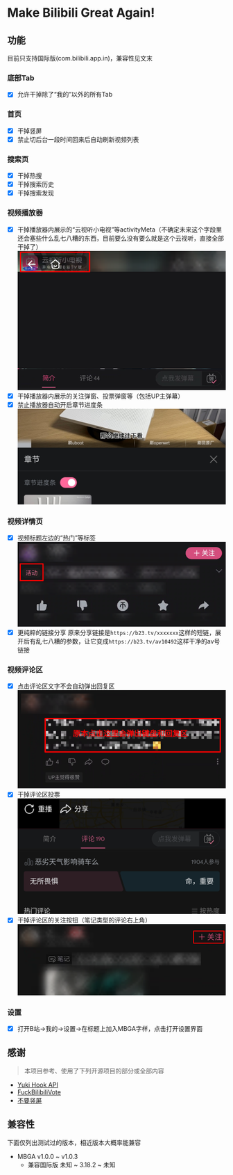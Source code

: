 # Make Bilibili Great Again!

## 功能

目前只支持国际版(com.bilibili.app.in)，兼容性见文末

### 底部Tab

* [X] 允许干掉除了“我的”以外的所有Tab

### 首页

* [X] 干掉竖屏
* [X] 禁止切后台一段时间回来后自动刷新视频列表

### 搜索页

* [X] 干掉热搜
* [X] 干掉搜索历史
* [X] 干掉搜索发现

### 视频播放器

* [X] 干掉播放器内展示的“云视听小电视”等activityMeta（不确定未来这个字段里还会塞些什么乱七八糟的东西，目前要么没有要么就是这个云视听，直接全部干掉了）
  ![video_player_activity_meta](./app/src/main/res/drawable/video_player_activity_meta.png)
* [X] 干掉播放器内展示的关注弹窗、投票弹窗等（包括UP主弹幕）
* [X] 禁止播放器自动开启章节进度条
  ![video_player_segment_section](./app/src/main/res/drawable/video_player_segmented_section.jpg)

### 视频详情页

* [X] 视频标题左边的“热门”等标签
  ![video_detail_label](./app/src/main/res/drawable/video_detail_label.png)
* [X] 更纯粹的链接分享
  原来分享链接是`https://b23.tv/xxxxxxx`这样的短链，展开后有乱七八糟的参数，让它变成`https://b23.tv/av10492`这样干净的av号链接

### 视频评论区

* [X] 点击评论区文字不会自动弹出回复区
  ![comment_view_quick_reply](./app/src/main/res/drawable/comment_view_quick_reply.png)
* [X] 干掉评论区投票
  ![comment_view_vote](./app/src/main/res/drawable/comment_view_vote.png)
* [X] 干掉评论区的关注按钮（笔记类型的评论右上角）
  ![comment_view_follow](./app/src/main/res/drawable/comment_view_follow.png)

### 设置

* [X] 打开B站->我的->设置->在标题上加入MBGA字样，点击打开设置界面

## 感谢

> 本项目参考、使用了下列开源项目的部分或全部内容

* [Yuki Hook API](https://github.com/HighCapable/YukiHookAPI)
* [FuckBilibiliVote](https://github.com/zerorooot/FuckBilibiliVote)
* [不要竖屏](https://github.com/WankkoRee/Portrait2Landscape)

## 兼容性

下面仅列出测试过的版本，相近版本大概率能兼容

* MBGA v1.0.0 ~ v1.0.3
  * 兼容国际版 未知 ~ 3.18.2 ~ 未知
